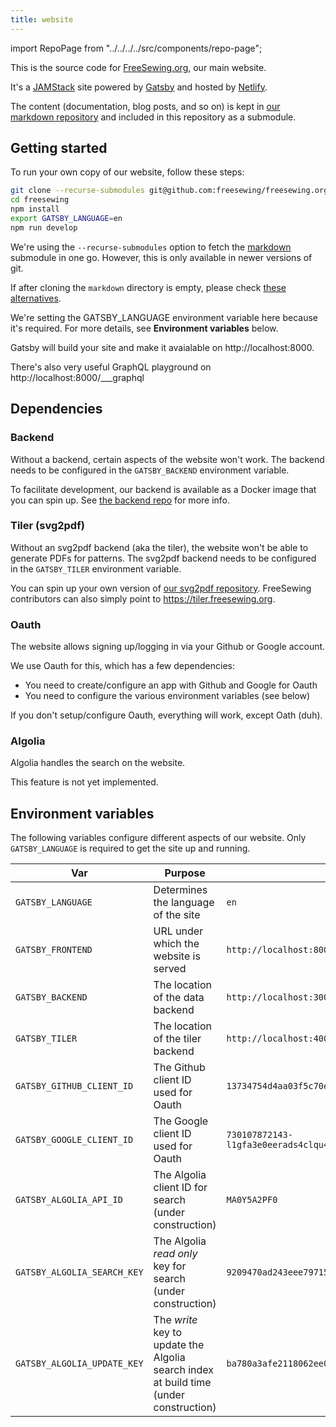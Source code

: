 ```yaml
---
title: website
---
```


import RepoPage from "../../../../src/components/repo-page";

<RepoPage repo="website" />

This is the source code for [FreeSewing.org](https://freesewing.org), our main website.

It's a [JAMStack](https://jamstack.org/) site powered by [Gatsby](https://www.gatsbyjs.org/) and hosted by [Netlify](https://www.netlify.com/).

The content (documentation, blog posts, and so on) is kept in [our markdown repository](/repos/markdown) and included in this repository as a submodule.

## Getting started

To run your own copy of our website, follow these steps:

```bash
git clone --recurse-submodules git@github.com:freesewing/freesewing.org.git
cd freesewing
npm install
export GATSBY_LANGUAGE=en
npm run develop
```

<Note>

We're using the `--recurse-submodules` option to fetch the [markdown](/repos/markdown) submodule in one go.
However, this is only available in newer versions of git.

If after cloning the `markdown` directory is empty, 
please check [these alternatives](https://stackoverflow.com/questions/3796927/how-to-git-clone-including-submodules).

</Note>

<Note>

We're setting the GATSBY_LANGUAGE environment variable here because it's required.
For more details, see **Environment variables** below.

</Note>

Gatsby will build your site and make it avaialable on http://localhost:8000.

<Tip>

There's also very useful GraphQL playground on http://localhost:8000/\_\_\_graphql

</Tip>

## Dependencies

### Backend

Without a backend, certain aspects of the website won't work. The backend needs to be configured in the `GATSBY_BACKEND` environment variable.

To facilitate development, our backend is available as a Docker image that you can spin up. See [the backend repo](/repos/backend) for more info.

### Tiler (svg2pdf)

Without an svg2pdf backend (aka the tiler), the website won't be able to generate PDFs for patterns. The svg2pdf backend needs to be configured in the `GATSBY_TILER` environment variable.

You can spin up your own version of [our svg2pdf repository](/repos/tile). FreeSewing contributors can also simply point to https://tiler.freesewing.org.

### Oauth

The website allows signing up/logging in via your Github or Google account.

We use Oauth for this, which has a few dependencies:

 - You need to create/configure an app with Github and Google for Oauth
 - You need to configure the various environment variables (see below)

If you don't setup/configure Oauth, everything will work, except Oath (duh).

### Algolia

Algolia handles the search on the website. 

<Warning>

This feature is not yet implemented.

</Warning>

## Environment variables

The following variables configure different aspects of our website. Only `GATSBY_LANGUAGE` is required to get the site up and running.

| Var                         | Purpose                                                                               | Example                                                                    |
| --------------------------- | ------------------------------------------------------------------------------------- | -------------------------------------------------------------------------- |
| `GATSBY_LANGUAGE`           | Determines the language of the site                                                   | `en`                                                                       |
| `GATSBY_FRONTEND`           | URL under which the website is served                                                 | `http://localhost:8000/`                                                   |
| `GATSBY_BACKEND`            | The location of the data backend                                                      | `http://localhost:3000/`                                                   |
| `GATSBY_TILER`              | The location of the tiler backend                                                     | `http://localhost:4000/`                                                   |
| `GATSBY_GITHUB_CLIENT_ID`   | The Github client ID used for Oauth                                                   | `13734754d4aa03f5c70e`                                                     |
| `GATSBY_GOOGLE_CLIENT_ID`   | The Google client ID used for Oauth                                                   | `730107872143-l1gfa3e0eerads4clqu458pblgpnu54h.apps.googleusercontent.com` |
| `GATSBY_ALGOLIA_API_ID`     | The Algolia client ID for search (under construction)                                 | `MA0Y5A2PF0`                                                               |
| `GATSBY_ALGOLIA_SEARCH_KEY` | The Algolia *read only* key for search (under construction)                           | `9209470ad243eee797156aa2874d886c`                                         |
| `GATSBY_ALGOLIA_UPDATE_KEY` | The *write* key to update the Algolia search index at build time (under construction) | `ba780a3afe2118062ee08ea4fb54c097`                                         |



